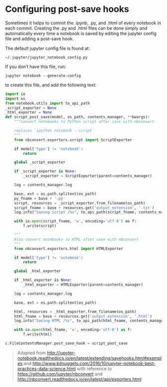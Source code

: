 # Configuring post-save hooks

Sometimes it helps to commit the .ipynb, .py, and .html of every notebook in each commit. Creating the .py and .html files can be done simply and automatically every time a notebook is saved by editing the jupyter config file and adding a post-save hook.

The default jupyter config file is found at:

    ~/.jupyter/jupyter_notebook_config.py

If you don’t have this file, run: 

    jupyter notebook --generate-config 

to create this file, and add the following text:

```python
import io
import os
from notebook.utils import to_api_path
_script_exporter = None
_html_exporter = None
def script_post_save(model, os_path, contents_manager, **kwargs):
    """convert notebooks to Python script after save with nbconvert

    replaces `ipython notebook --script`
    """
    from nbconvert.exporters.script import ScriptExporter

    if model['type'] != 'notebook':
        return

    global _script_exporter

    if _script_exporter is None:
        _script_exporter = ScriptExporter(parent=contents_manager)

    log = contents_manager.log

    base, ext = os.path.splitext(os_path)
    py_fname = base + '.py'
    script, resources = _script_exporter.from_filename(os_path)
    script_fname = base + resources.get('output_extension', '.txt')
    log.info("Saving script /%s", to_api_path(script_fname, contents_manager.root_dir))

    with io.open(script_fname, 'w', encoding='utf-8') as f:
        f.write(script)

    """
    Also convert notebooks to HTML after save with nbconvert
    """
    from nbconvert.exporters.html import HTMLExporter

    if model['type'] != 'notebook':
        return

    global _html_exporter

    if _html_exporter is None:
        _html_exporter = HTMLExporter(parent=contents_manager)

    log = contents_manager.log

    base, ext = os.path.splitext(os_path)

    html, resources = _html_exporter.from_filename(os_path)
    html_fname = base + resources.get('output_extension', '.html')
    log.info("Saving HTML /%s", to_api_path(html_fname, contents_manager.root_dir))

    with io.open(html_fname, 'w', encoding='utf-8') as f:
        f.write(html)

c.FileContentsManager.post_save_hook = script_post_save
```
> Adapted from http://jupyter-notebook.readthedocs.io/en/latest/extending/savehooks.html#examples
and http://www.kdnuggets.com/2016/10/jupyter-notebook-best-practices-data-science.html
with reference to https://github.com/jupyter/nbconvert and http://nbconvert.readthedocs.io/en/latest/api/exporters.html
